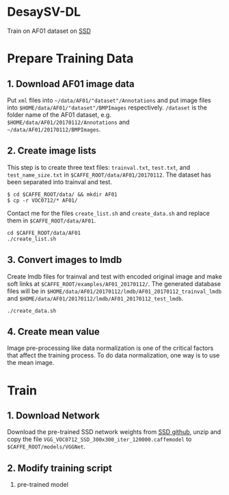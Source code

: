 # DesaySV-DL
Train on AF01 dataset on [SSD](https://github.com/weiliu89/caffe/tree/ssd)


# Prepare Training Data

## 1. Download AF01 image data

Put ``xml`` files into ``~/data/AF01/"dataset"/Annotations`` and put image files into ``$HOME/data/AF01/"dataset"/BMPImages`` respectively. ``/dataset`` is the folder name of the AF01 dataset, e.g. ``$HOME/data/AF01/20170112/Annotations`` and ``~/data/AF01/20170112/BMPImages``.

## 2. Create image lists
This step is to create three text files: ``trainval.txt``, ``test.txt``, and ``test_name_size.txt`` in ``$CAFFE_ROOT/data/AF01/20170112``. The dataset has been separated into trainval and test.

```shell
$ cd $CAFFE_ROOT/data/ && mkdir AF01
$ cp -r VOC0712/* AF01/
```
Contact me for the files ``create_list.sh`` and ``create_data.sh`` and replace them in ``$CAFFE_ROOT/data/AF01``.

```shell
cd $CAFFE_ROOT/data/AF01
./create_list.sh
```

## 3. Convert images to lmdb
Create lmdb files for trainval and test with encoded original image and make soft links at ``$CAFFE_ROOT/examples/AF01_20170112/``. The generated database files will be in ``$HOME/data/AF01/20170112/lmdb/AF01_20170112_trainval_lmdb`` and ``$HOME/data/AF01/20170112/lmdb/AF01_20170112_test_lmdb``.

```shell
./create_data.sh
```

## 4. Create mean value

Image pre-processing like data normalization is one of the critical factors that affect the training process. To do data normalization, one way is to use the mean image. 

# Train

## 1. Download Network
Download the pre-trained SSD network weights from [SSD github](https://drive.google.com/open?id=0BzKzrI_SkD1_WVVTSmQxU0dVRzA), unzip and copy the file ``VGG_VOC0712_SSD_300x300_iter_120000.caffemodel`` to ``$CAFFE_ROOT/models/VGGNet``.

## 2. Modify training script

1. pre-trained model


